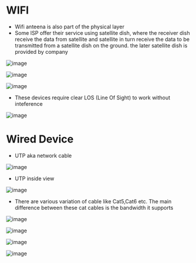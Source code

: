 # WIFI


* Wifi anteena is also part of the physical layer
* Some ISP offer their service using satellite dish, where the receiver dish receive the data from satellite and satellite in turn receive the data to be transmitted from a satellite dish on the ground. the later satellite dish is provided by company


![image](https://user-images.githubusercontent.com/58290134/140469530-26c910ca-48a6-44ff-8bab-d52292b50d25.png)


![image](https://user-images.githubusercontent.com/58290134/140469557-04f0b42a-4f19-40a0-987b-e4c2e42ff6dd.png)


![image](https://user-images.githubusercontent.com/58290134/140469584-791aa103-10d9-42e6-a4a8-f0b5fb27c9f1.png)
* These devices require clear LOS (Line Of Sight) to work without inteference


![image](https://user-images.githubusercontent.com/58290134/140469703-f1028109-a484-41dd-9068-74f998d04b59.png)


# Wired Device


* UTP aka network cable


![image](https://user-images.githubusercontent.com/58290134/140469860-7d05b385-b9fc-4b85-a8f3-e748093d4a65.png)


* UTP inside view


![image](https://user-images.githubusercontent.com/58290134/140469908-3639f529-51f9-4180-89c2-cb60efe7ec5e.png)


* There are various variation of cable like Cat5,Cat6 etc. The main difference between these cat cables is the bandwidth it supports


![image](https://user-images.githubusercontent.com/58290134/140471357-56762499-211a-4fa6-92b4-e310e902e5fa.png)


![image](https://user-images.githubusercontent.com/58290134/140471412-6addb725-55a4-4fc1-99df-6e842658e67e.png)


![image](https://user-images.githubusercontent.com/58290134/140471558-39027150-b6c9-49a8-b919-3aa4999f6166.png)


![image](https://user-images.githubusercontent.com/58290134/140471725-c24bf189-4c49-4aea-bf80-d9e6f288b50e.png)



